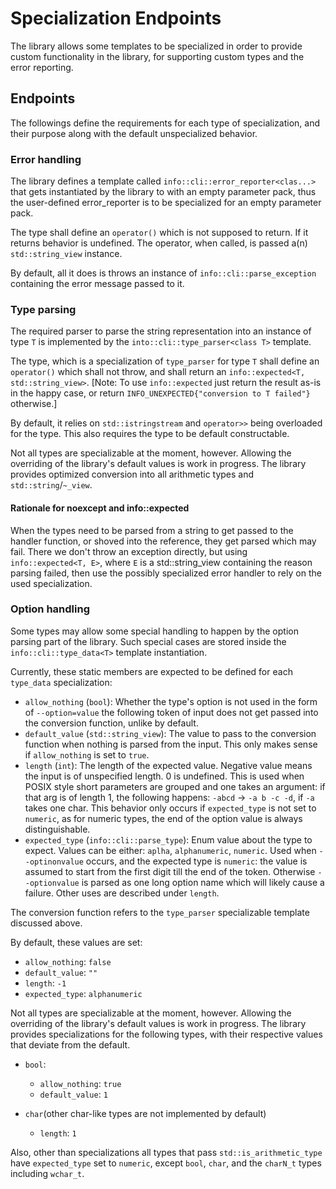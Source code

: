 # Specialization Endpoints

The library allows some templates to be specialized in order to provide custom
functionality in the library, for supporting custom types and the error reporting.

## Endpoints

The followings define the requirements for each type of specialization, and their
purpose along with the default unspecialized behavior.
 
### Error handling

The library defines a template called `info::cli::error_reporter<clas...>` that
gets instantiated by the library to with an empty parameter pack, thus
the user-defined error_reporter is to be specialized for an empty parameter pack.

The type shall define an `operator()` which is not supposed to return. If it returns
behavior is undefined. 
The operator, when called, is passed a(n) `std::string_view` instance.

By default, all it does is throws an instance of `info::cli::parse_exception` containing
the error message passed to it.

### Type parsing

The required parser to parse the string representation into an instance of type `T`
is implemented by the `into::cli::type_parser<class T>` template.

The type, which is a specialization of `type_parser` for type `T` 
shall define an `operator()` which shall not throw, and shall return 
an `info::expected<T, std::string_view>`. \[Note: To use `info::expected` just return the
result as-is in the happy case, or return `INFO_UNEXPECTED{"conversion to T failed"}` otherwise.]

By default, it relies on `std::istringstream` and `operator>>` being overloaded
for the type. This also requires the type to be default constructable.

Not all types are specializable at the moment, however. Allowing the overriding of the library's default 
values is work in progress.
The library provides optimized conversion into all arithmetic types and `std::string`/`~_view`.

#### Rationale for noexcept and info::expected
When the types need to be parsed from a string to get passed to the handler function,
or shoved into the reference, they get parsed which may fail. There we don't throw
an exception directly, but using `info::expected<T, E>`, where `E` is a std::string_view
containing the reason parsing failed, then use the possibly specialized error handler
to rely on the used specialization.

### Option handling

Some types may allow some special handling to happen by the option parsing
part of the library. Such special cases are stored inside the `info::cli::type_data<T>` template
instantiation.

Currently, these static members are expected to be defined for each `type_data` specialization:

 - `allow_nothing` (`bool`): Whether the type's option is not used in the form of `--option=value` the
 following token of input does not get passed into the conversion function, unlike by default.
 - `default_value` (`std::string_view`): The value to pass to the conversion function when nothing 
 is parsed from the input. This only makes sense if `allow_nothing` is set to `true`.
 - `length` (`int`): The length of the expected value. Negative value means the input is of unspecified length.
  0 is undefined.
  This is used when POSIX style short parameters are grouped and one takes an argument: 
  if that arg is of length 1, the following happens:
  `-abcd` -> `-a b -c -d`, if `-a` takes one char.
  This behavior only occurs if `expected_type` is not set to `numeric`, as for numeric types,
  the end of the option value is always distinguishable. 
 - `expected_type` (`info::cli::parse_type`): Enum value about the type to expect. Values can be either:
 `aplha`, `alphanumeric`, `numeric`. Used when `--optinonvalue` occurs, and the expected type is
 `numeric`: the value is assumed to start from the first digit till the end of the token.
 Otherwise `--optionvalue` is parsed as one long option name which will likely cause a failure.
 Other uses are described under `length`.

The conversion function refers to the `type_parser` specializable template discussed above.

By default, these values are set:
 
 - `allow_nothing`: `false`
 - `default_value`: `""`
 - `length`: `-1`
 - `expected_type`: `alphanumeric`

Not all types are specializable at the moment, however. Allowing the overriding of the library's default
values is work in progress.
The library provides specializations for the following types, with their respective values that 
deviate from the default.

 - `bool`: 
   - `allow_nothing`: `true`
   - `default_value`: `1`

 - `char`(other char-like types are not implemented by default)
   - `length`: `1`

Also, other than specializations all types that pass `std::is_arithmetic_type` have
`expected_type` set to `numeric`, except `bool`, `char`, and the `charN_t` types including
`wchar_t`.
